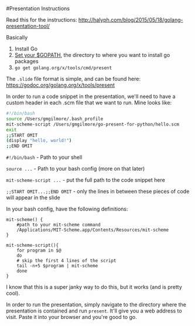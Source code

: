 #Presentation Instructions 

Read this for the instructions: http://halyph.com/blog/2015/05/18/golang-presentation-tool/

Basically 

1. Install Go 
2. [Set your $GOPATH](https://golang.org/doc/code.html#GOPATH), the directory to where you want to install go packages
3. `go get golang.org/x/tools/cmd/present`


The `.slide` file format is simple, and can be found here: https://godoc.org/golang.org/x/tools/present

In order to run a code snippet in the presentation, we'll need to have a custom header in each .scm file that we want to run. Mine looks like: 

```bash
#!/bin/bash
source /Users/gmgilmore/.bash_profile
mit-scheme-script /Users/gmgilmore/go-present-for-python/hello.scm
exit
;;START OMIT
(display "hello, world!")
;;END OMIT                                                                                                          
```


`#!/bin/bash` - Path to your shell 

`source ...` - Path to your bash config (more on that later)

`mit-scheme-script ...` - put the full path to the code snippet here 

`;;START OMIT...;;END OMIT` - only the lines in between these pieces of code will appear in the slide


In your bash config, have the following definitions: 

```
mit-scheme() {
	#path to your mit-scheme command 
    /Applications/MIT-Scheme.app/Contents/Resources/mit-scheme
}

mit-scheme-script(){
    for program in $@
    do
	# skip the first 4 lines of the script
	tail -n+5 $program | mit-scheme 
    done
}
```
I know that this is a super janky way to do this, but it works (and is pretty cool). 

In order to run the presentation, simply navigate to the directory where the presentation is contained and run `present`. It'll give you a web address to visit. Paste it into your browser and you're good to go. 
